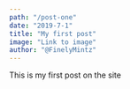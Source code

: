 ```yaml
---
path: "/post-one"
date: "2019-7-1"
title: "My first post" 
image: "Link to image"
author: "@FinelyMintz"
---
```


This is my first post on the site 